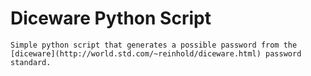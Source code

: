 # Diceware Python Script
	Simple python script that generates a possible password from the [diceware](http://world.std.com/~reinhold/diceware.html) password standard.
